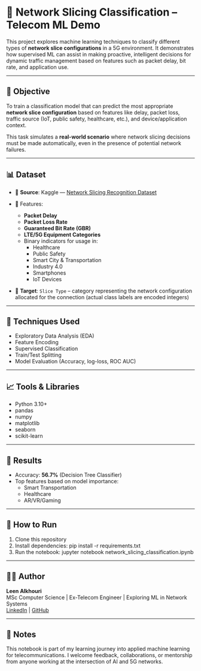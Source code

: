 # 📡 Network Slicing Classification – Telecom ML Demo

This project explores machine learning techniques to classify different types of **network slice configurations** in a 5G environment. It demonstrates how supervised ML can assist in making proactive, intelligent decisions for dynamic traffic management based on features such as packet delay, bit rate, and application use.

---

## 🎯 Objective
To train a classification model that can predict the most appropriate **network slice configuration** based on features like delay, packet loss, traffic source (IoT, public safety, healthcare, etc.), and device/application context.

This task simulates a **real-world scenario** where network slicing decisions must be made automatically, even in the presence of potential network failures.

---

## 📊 Dataset
- 📌 **Source**: Kaggle — [Network Slicing Recognition Dataset](https://www.kaggle.com/datasets/gauravduttakiit/network-slicing-recognition)
- 💾 Features:
  - **Packet Delay**
  - **Packet Loss Rate**
  - **Guaranteed Bit Rate (GBR)**
  - **LTE/5G Equipment Categories**
  - Binary indicators for usage in:
    - Healthcare
    - Public Safety
    - Smart City & Transportation
    - Industry 4.0
    - Smartphones
    - IoT Devices

- 🎯 **Target**: `Slice Type` – category representing the network configuration allocated for the connection (actual class labels are encoded integers)

---

## 🔬 Techniques Used
- Exploratory Data Analysis (EDA)
- Feature Encoding
- Supervised Classification
- Train/Test Splitting
- Model Evaluation (Accuracy, log-loss, ROC AUC)

---

## 📈 Tools & Libraries
- Python 3.10+
- pandas
- numpy
- matplotlib
- seaborn
- scikit-learn

---

## 🧪 Results
- Accuracy: **56.7%** (Decision Tree Classifier)
- Top features based on model importance:
  - Smart Transportation
  - Healthcare
  - AR/VR/Gaming

---

## 🚀 How to Run
1. Clone this repository
2. Install dependencies:
pip install -r requirements.txt
3. Run the notebook:
jupyter notebook network_slicing_classification.ipynb

---

## 👩‍💻 Author
**Leen Alkhouri**  
MSc Computer Science | Ex-Telecom Engineer | Exploring ML in Network Systems  
[LinkedIn](linkedin.com/in/leen-alkhouri-333b42208/) | [GitHub](github.com/Leenkh3)

---

## 💬 Notes
This notebook is part of my learning journey into applied machine learning for telecommunications. I welcome feedback, collaborations, or mentorship from anyone working at the intersection of AI and 5G networks.

